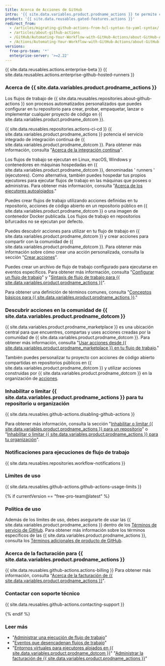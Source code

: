 ```yaml
---
title: Acerca de Acciones de GitHub
intro: '{{ site.data.variables.product.prodname_actions }} te permite crear flujos de trabajo de ciclo de vida (SDLC) de software personalizados directamente en tu repositorio {{ site.data.variables.product.prodname_dotcom }}.'
product: '{{ site.data.reusables.gated-features.actions }}'
redirect_from:
  - /articles/migrating-github-actions-from-hcl-syntax-to-yaml-syntax/
  - /articles/about-github-actions
  - /GitHub/Automating-Your-Workflow-with-GitHub-Actions/about-GitHub-Actions
  - /Actions/Automating-Your-Workflow-with-GitHub-Actions/about-GitHub-Actions
versions:
  free-pro-team: '*'
  enterprise-server: '>=2.22'
---
```


{{ site.data.reusables.actions.enterprise-beta }}
{{ site.data.reusables.actions.enterprise-github-hosted-runners }}

### Acerca de {{ site.data.variables.product.prodname_actions }}

Los flujos de trabajo de {{ site.data.reusables.repositories.about-github-actions }} son procesos automatizados personalizados que puedes configurar en tu repositorio para crear, probar, empaquetar, lanzar o implementar cualquier proyecto de código en {{ site.data.variables.product.prodname_dotcom }}.

{{ site.data.reusables.repositories.actions-ci-cd }} {{ site.data.variables.product.prodname_actions }} potencia el servicio integrado de integración continua de {{ site.data.variables.product.prodname_dotcom }}. Para obtener más información, consulta "[Acerca de la integración continua](/articles/about-continuous-integration)".

Los flujos de trabajo se ejecutan en Linux, macOS, Windows y contenedores en máquinas hospedadas en {{ site.data.variables.product.prodname_dotcom }}, denominadas ' runners ' (ejecutores). Como alternativa, también puedes hospedar tus propios ejecutores para ejecutar flujos de trabajo en las máquinas que posees o administras. Para obtener más información, consulta "[Acerca de los ejecutores autoalojados](/actions/automating-your-workflow-with-github-actions/about-self-hosted-runners)."

Puedes crear flujos de trabajo utilizando acciones definidas en tu repositorio, acciones de código abierto en un repositorio público en {{ site.data.variables.product.prodname_dotcom }} o una imagen de contenedor Docker publicada. Los flujos de trabajo en repositorios bifurcados no se ejecutan por defecto.

Puedes descubrir acciones para utilizar en tu flujo de trabajo en {{ site.data.variables.product.prodname_dotcom }} y crear acciones para compartir con la comunidad de {{ site.data.variables.product.prodname_dotcom }}. Para obtener más información sobre cómo crear una acción personalizada, consulta la sección "[Crear acciones](/actions/creating-actions)".

Puedes crear un archivo de flujo de trabajo configurado para ejecutarse en eventos específicos. Para obtener más información, consulta "[Configurar un flujo de trabajo](/articles/configuring-a-workflow)" y "[Sintaxis de flujo de trabajo para {{ site.data.variables.product.prodname_actions }}](/articles/workflow-syntax-for-github-actions)".

Para obtener una definición de términos comunes, consulta "[Conceptos básicos para {{ site.data.variables.product.prodname_actions }}](/github/automating-your-workflow-with-github-actions/core-concepts-for-github-actions)."

### Descubrir acciones en la comunidad de {{ site.data.variables.product.prodname_dotcom }}

{{ site.data.variables.product.prodname_marketplace }} es una ubicación central para que encuentres, compartas y uses acciones creadas por la comunidad de {{ site.data.variables.product.prodname_dotcom }}. Para obtener más información, consulta "[Usar acciones desde {{ site.data.variables.product.prodname_marketplace }} en tu flujo de trabajo](/actions/automating-your-workflow-with-github-actions/using-actions-from-github-marketplace-in-your-workflow)."

También puedes personalizar tu proyecto con acciones de código abierto compartidas en repositorios públicos en {{ site.data.variables.product.prodname_dotcom }} y utilizar acciones construidas por {{ site.data.variables.product.prodname_dotcom }} en la organización de [acciones](https://github.com/actions).

### Inhabilitar o limitar {{ site.data.variables.product.prodname_actions }} para tu repositorio u organización

{{ site.data.reusables.github-actions.disabling-github-actions }}

Para obtener más información, consulta la sección "[Inhabilitar o limitar {{ site.data.variables.product.prodname_actions }} para un repositorio](/github/administering-a-repository/disabling-or-limiting-github-actions-for-a-repository)" o "[Inhabilitar o limitar {{ site.data.variables.product.prodname_actions }} para tu organización](/github/setting-up-and-managing-organizations-and-teams/disabling-or-limiting-github-actions-for-your-organization)".

### Notificaciones para ejecuciones de flujo de trabajo

{{ site.data.reusables.repositories.workflow-notifications }}

### Límites de uso

{{ site.data.reusables.github-actions.github-actions-usage-limits }}

{% if currentVersion == "free-pro-team@latest" %}

### Política de uso

Además de los límites de uso, debes asegurarte de usar las {{ site.data.variables.product.prodname_actions }} dentro de los [Términos de servicio de GitHub](/articles/github-terms-of-service/). Para obtener más información sobre los términos específicos de las {{ site.data.variables.product.prodname_actions }}, consulta los [Términos adicionales de producto de GitHub](/github/site-policy/github-additional-product-terms#a-actions-usage).

### Acerca de la facturación para {{ site.data.variables.product.prodname_actions }}

{{ site.data.reusables.github-actions.actions-billing }} Para obtener más información, consulta "[Acerca de la facturación de {{ site.data.variables.product.prodname_actions }}](/github/setting-up-and-managing-billing-and-payments-on-github/about-billing-for-github-actions)".

### Contactar con soporte técnico

{{ site.data.reusables.github-actions.contacting-support }}

{% endif %}

### Leer más

- "[Administrar una ejecución de flujo de trabajo](/articles/managing-a-workflow-run)"
- "[Eventos que desencadenan flujos de trabajo](/articles/events-that-trigger-workflows)"
- "[Entornos virtuales para ejecutores alojados en {{ site.data.variables.product.prodname_dotcom }}](/actions/automating-your-workflow-with-github-actions/virtual-environments-for-github-hosted-runners)"
"[Administrar la facturación de {{ site.data.variables.product.prodname_actions }}](/github/setting-up-and-managing-billing-and-payments-on-github/managing-billing-for-github-actions)"
